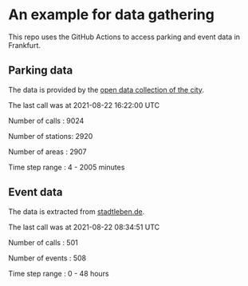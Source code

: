 # An example for data gathering

This repo uses the GitHub Actions to access parking and event data in Frankfurt.

## Parking data
The data is provided by the [open data collection of the city](https://www.offenedaten.frankfurt.de/).

The last call was at 2021-08-22 16:22:00 UTC

Number of calls   : 9024

Number of stations: 2920

Number of areas   : 2907

Time step range   :    4 - 2005 minutes


## Event data
The data is extracted from [stadtleben.de](https://stadtleben.de/frankfurt/).

The last call was at 2021-08-22 08:34:51 UTC

Number of calls   : 501

Number of events  : 508

Time step range   :   0 -  48 hours

